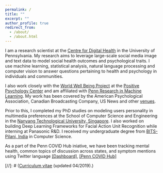 ```yaml
---
permalink: /
title: ""
excerpt: ""
author_profile: true
redirect_from: 
  - /about/
  - /about.html
---
```


I am a research scientist at the [Centre for Digital Health](http://centerfordigitalhealth.upenn.edu/) in the University of Pennsylvania. My research aims to leverage large-scale social media image and text data to model social health outcomes and psychological traits. I use machine learning, statistical analysis, natural language processing and computer vision to answer questions pertaining to health and psychology in individuals and communities. 

I also work closely with the [World Well Being Project](http://www.wwbp.org/) at the [Positive Psychology Center](https://ppc.sas.upenn.edu/) and am affiliated with [Penn Research in Machine Learning](https://priml.upenn.edu/). My work has been covered by the American Psychological Association, Canadian Broadcasting Company, US News and other [venues](https://chandrasg.github.io/media/).
 
Prior to this, I completed my PhD studies on modeling users personality in multimedia preferences at the School of Computer Science and Engineering in the [Nanyang Technological University, Singapore](http://ntu.edu.sg). I also worked on building Deep Learning Frameworks for Facial Action Unit Recognition while interning at Panasonic R&D. I received my undergraduate degree from [BITS-Pilani, India](http://www.bits-pilani.ac.in/hyderabad) in Computer Science.

As a part of the Penn COVID Hub iniative, we have been tracking mental health, common topics of discussion across states, and symptom mentions using Twitter language [[Dashboard]](https://www.arcgis.com/apps/opsdashboard/index.html#/abb41818160d4cec91f604520a088349), [[Penn COVID Hub]](http://penncovid19hub.com/)

[//]: # (<a href="https://chandrasg.github.io/chandrasg.github.io/files/CV_SCG.pdf">Curriculum vitae</a> (updated 04/2019).)
